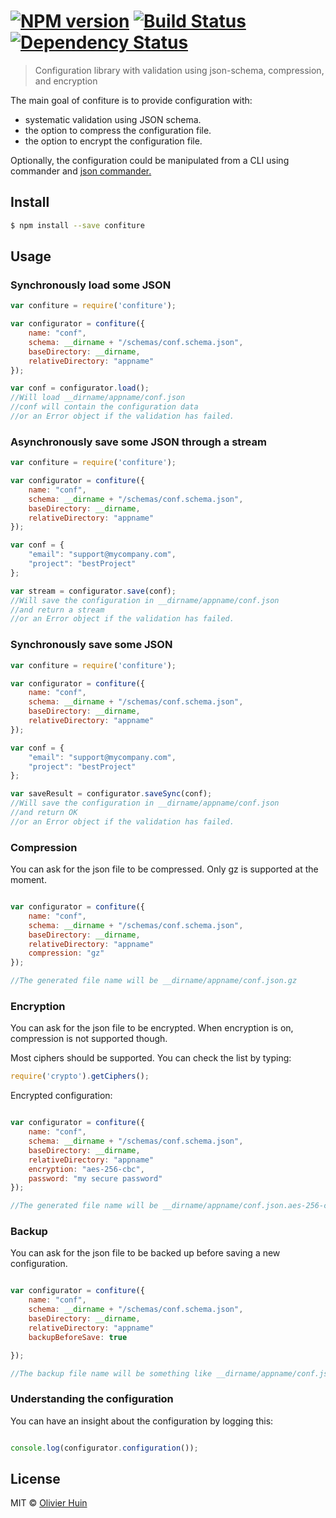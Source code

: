 #  [![NPM version][npm-image]][npm-url] [![Build Status][travis-image]][travis-url] [![Dependency Status][daviddm-url]][daviddm-image]

> Configuration library with validation using json-schema, compression, and encryption

The main goal of confiture is to provide configuration with:

 * systematic validation using JSON schema.
 * the option to compress the configuration file.
 * the option to encrypt the configuration file.


 Optionally, the configuration could be manipulated from a CLI using commander and [json commander. ](https://github.com/flarebyte/json-commander)


## Install

```sh
$ npm install --save confiture
```


## Usage

### Synchronously load some JSON

```js
var confiture = require('confiture');

var configurator = confiture({
    name: "conf",
    schema: __dirname + "/schemas/conf.schema.json",
    baseDirectory: __dirname,
    relativeDirectory: "appname"
});

var conf = configurator.load();
//Will load __dirname/appname/conf.json
//conf will contain the configuration data
//or an Error object if the validation has failed.

```

### Asynchronously save some JSON through a stream

```js
var confiture = require('confiture');

var configurator = confiture({
    name: "conf",
    schema: __dirname + "/schemas/conf.schema.json",
    baseDirectory: __dirname,
    relativeDirectory: "appname"
});

var conf = {
	"email": "support@mycompany.com",
	"project": "bestProject"
};

var stream = configurator.save(conf);
//Will save the configuration in __dirname/appname/conf.json
//and return a stream
//or an Error object if the validation has failed.
```
### Synchronously save some JSON

```js
var confiture = require('confiture');

var configurator = confiture({
    name: "conf",
    schema: __dirname + "/schemas/conf.schema.json",
    baseDirectory: __dirname,
    relativeDirectory: "appname"
});

var conf = {
	"email": "support@mycompany.com",
	"project": "bestProject"
};

var saveResult = configurator.saveSync(conf);
//Will save the configuration in __dirname/appname/conf.json
//and return OK
//or an Error object if the validation has failed.
```

### Compression

You can ask for the json file to be compressed.
Only gz is supported at the moment.

```js

var configurator = confiture({
    name: "conf",
    schema: __dirname + "/schemas/conf.schema.json",
    baseDirectory: __dirname,
    relativeDirectory: "appname"
    compression: "gz"
});

//The generated file name will be __dirname/appname/conf.json.gz

```

### Encryption

You can ask for the json file to be encrypted.
When encryption is on, compression is not supported though.

Most ciphers should be supported. You can check the list by typing:

```js
require('crypto').getCiphers();
```

Encrypted configuration:

```js

var configurator = confiture({
    name: "conf",
    schema: __dirname + "/schemas/conf.schema.json",
    baseDirectory: __dirname,
    relativeDirectory: "appname"
    encryption: "aes-256-cbc",
    password: "my secure password"
});

//The generated file name will be __dirname/appname/conf.json.aes-256-cbc

```

### Backup

You can ask for the json file to be backed up before saving a new configuration.

```js

var configurator = confiture({
    name: "conf",
    schema: __dirname + "/schemas/conf.schema.json",
    baseDirectory: __dirname,
    relativeDirectory: "appname"
    backupBeforeSave: true

});

//The backup file name will be something like __dirname/appname/conf.json.bak-2015-05-02T17:44:25+01:00

```

### Understanding the configuration

You can have an insight about the configuration by logging this:

```js

console.log(configurator.configuration());

```


## License

MIT © [Olivier Huin]()


[npm-url]: https://npmjs.org/package/confiture
[npm-image]: https://badge.fury.io/js/confiture.svg
[travis-url]: https://travis-ci.org/flarebyte/confiture
[travis-image]: https://travis-ci.org/flarebyte/confiture.svg?branch=master
[daviddm-url]: https://david-dm.org/flarebyte/confiture.svg?theme=shields.io
[daviddm-image]: https://david-dm.org/flarebyte/confiture
